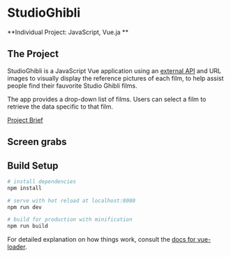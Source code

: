 # StudioGhibli
**Individual Project: JavaScript, Vue.ja **

## The Project
StudioGhibli is a JavaScript Vue application using an [external API](https://developers.teleport.org/api/reference/) and URL images to visually display the reference pictures of each film, to help assist people find their fauvorite Studio Ghibli films.

The app provides a drop-down list of films. Users can select a film to retrieve the data specific to that film.

[Project Brief](https://gist.github.com/futuresocks/031986766572aaecdbaffc17adf495f8)

## Screen grabs


## Build Setup

``` bash
# install dependencies
npm install

# serve with hot reload at localhost:8080
npm run dev

# build for production with minification
npm run build
```

For detailed explanation on how things work, consult the [docs for vue-loader](http://vuejs.github.io/vue-loader).
